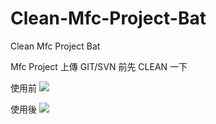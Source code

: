 # Clean-Mfc-Project-Bat
Clean Mfc Project Bat

Mfc Project 上傳 GIT/SVN 前先 CLEAN 一下

使用前
![](http://i.imgur.com/krnqgv1.png)

使用後
![](http://i.imgur.com/iTxaRpL.png)
